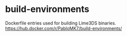 # build-environments
Dockerfile entries used for building Lime3DS binaries.
https://hub.docker.com/r/PabloMK7/build-environments/

